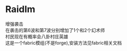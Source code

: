 # RaidIm  
增强袭击  
在袭击的第6波和第7波分别增加了1个和2个幻术师  
村民现在有概率会八卦村庄英雄  
这是一个fabric模组(不是forge),安装方法见fabric相关文档  
